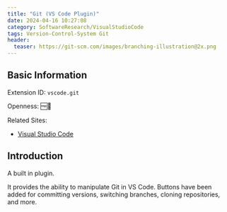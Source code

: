```yaml
---
title: "Git (VS Code Plugin)"
date: 2024-04-16 10:27:08
category: SoftwareResearch/VisualStudioCode
tags: Version-Control-System Git
header:
  teaser: https://git-scm.com/images/branching-illustration@2x.png
---
```


## Basic Information

Extension ID: `vscode.git`

Openness: 🆓📖

Related Sites:

* [Visual Studio Code](https://code.visualstudio.com/)

## Introduction

A built in plugin.

It provides the ability to manipulate Git in VS Code. Buttons have been added for committing versions, switching branches, cloning repositories, and more.
